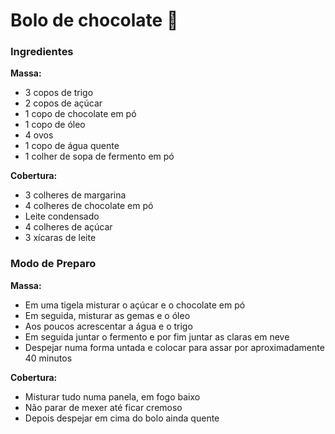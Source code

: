 # Bolo de chocolate :birthday:

### Ingredientes

**Massa:**

- 3 copos de trigo
- 2 copos de açúcar
- 1 copo de chocolate em pó
- 1 copo de óleo
- 4 ovos
- 1 copo de água quente
- 1 colher de sopa de fermento em pó

**Cobertura:**

- 3 colheres de margarina
- 4 colheres de chocolate em pó
- Leite condensado
- 4 colheres de açúcar
- 3 xícaras de leite

 

### Modo de Preparo

**Massa:**

- Em uma tigela misturar o açúcar e o chocolate em pó
- Em seguida, misturar as gemas e o óleo
- Aos poucos acrescentar a água e o trigo
- Em seguida juntar o fermento e por fim juntar as claras em neve
- Despejar numa forma untada e colocar para assar por aproximadamente 40 minutos

**Cobertura:**

- Misturar tudo numa panela, em fogo baixo
- Não parar de mexer até ficar cremoso
- Depois despejar em cima do bolo ainda quente
